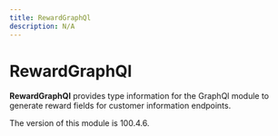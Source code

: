```yaml
---
title: RewardGraphQl
description: N/A
---
```


# RewardGraphQl

**RewardGraphQl** provides type information for the GraphQl module
to generate reward fields for customer information endpoints.

<InlineAlert slots="text" />
The version of this module is 100.4.6.
